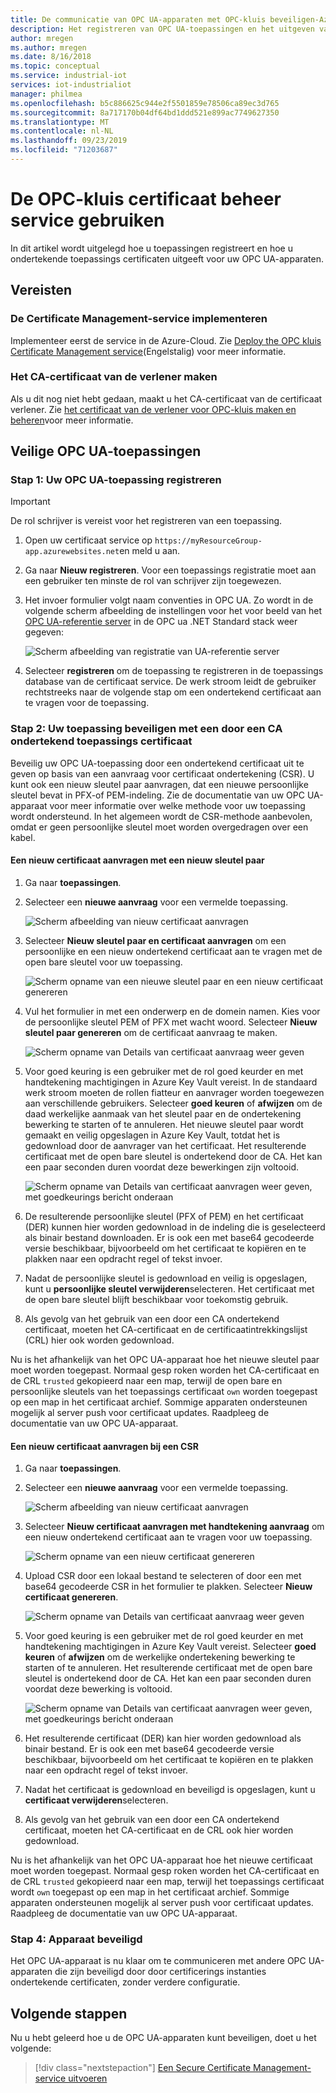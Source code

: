 ```yaml
---
title: De communicatie van OPC UA-apparaten met OPC-kluis beveiligen-Azure | Microsoft Docs
description: Het registreren van OPC UA-toepassingen en het uitgeven van ondertekende toepassings certificaten voor uw OPC UA-apparaten met OPC-kluis.
author: mregen
ms.author: mregen
ms.date: 8/16/2018
ms.topic: conceptual
ms.service: industrial-iot
services: iot-industrialiot
manager: philmea
ms.openlocfilehash: b5c886625c944e2f5501859e78506ca89ec3d765
ms.sourcegitcommit: 8a717170b04df64bd1ddd521e899ac7749627350
ms.translationtype: MT
ms.contentlocale: nl-NL
ms.lasthandoff: 09/23/2019
ms.locfileid: "71203687"
---
```

# <a name="use-the-opc-vault-certificate-management-service"></a>De OPC-kluis certificaat beheer service gebruiken

In dit artikel wordt uitgelegd hoe u toepassingen registreert en hoe u ondertekende toepassings certificaten uitgeeft voor uw OPC UA-apparaten.

## <a name="prerequisites"></a>Vereisten

### <a name="deploy-the-certificate-management-service"></a>De Certificate Management-service implementeren

Implementeer eerst de service in de Azure-Cloud. Zie [Deploy the OPC kluis Certificate Management service](howto-opc-vault-deploy.md)(Engelstalig) voor meer informatie.

### <a name="create-the-issuer-ca-certificate"></a>Het CA-certificaat van de verlener maken

Als u dit nog niet hebt gedaan, maakt u het CA-certificaat van de certificaat verlener. Zie [het certificaat van de verlener voor OPC-kluis maken en beheren](howto-opc-vault-manage.md)voor meer informatie.

## <a name="secure-opc-ua-applications"></a>Veilige OPC UA-toepassingen

### <a name="step-1-register-your-opc-ua-application"></a>Stap 1: Uw OPC UA-toepassing registreren 

> [!IMPORTANT]
> De rol schrijver is vereist voor het registreren van een toepassing.

1. Open uw certificaat service op `https://myResourceGroup-app.azurewebsites.net`en meld u aan.
2. Ga naar **Nieuw registreren**. Voor een toepassings registratie moet aan een gebruiker ten minste de rol van schrijver zijn toegewezen.
2. Het invoer formulier volgt naam conventies in OPC UA. Zo wordt in de volgende scherm afbeelding de instellingen voor het voor beeld van het [OPC UA-referentie server](https://github.com/OPCFoundation/UA-.NETStandard/tree/master/SampleApplications/Workshop/Reference) in de OPC ua .NET Standard stack weer gegeven:

   ![Scherm afbeelding van registratie van UA-referentie server](media/howto-opc-vault-secure/reference-server-registration.png "Registratie van UA-referentie server")

5. Selecteer **registreren** om de toepassing te registreren in de toepassings database van de certificaat service. De werk stroom leidt de gebruiker rechtstreeks naar de volgende stap om een ondertekend certificaat aan te vragen voor de toepassing.

### <a name="step-2-secure-your-application-with-a-ca-signed-application-certificate"></a>Stap 2: Uw toepassing beveiligen met een door een CA ondertekend toepassings certificaat

Beveilig uw OPC UA-toepassing door een ondertekend certificaat uit te geven op basis van een aanvraag voor certificaat ondertekening (CSR). U kunt ook een nieuw sleutel paar aanvragen, dat een nieuwe persoonlijke sleutel bevat in PFX-of PEM-indeling. Zie de documentatie van uw OPC UA-apparaat voor meer informatie over welke methode voor uw toepassing wordt ondersteund. In het algemeen wordt de CSR-methode aanbevolen, omdat er geen persoonlijke sleutel moet worden overgedragen over een kabel.

#### <a name="request-a-new-certificate-with-a-new-keypair"></a>Een nieuw certificaat aanvragen met een nieuw sleutel paar

1. Ga naar **toepassingen**.
3. Selecteer een **nieuwe aanvraag** voor een vermelde toepassing.

   ![Scherm afbeelding van nieuw certificaat aanvragen](media/howto-opc-vault-secure/request-new-certificate.png "Nieuw certificaat aanvragen")

3. Selecteer **Nieuw sleutel paar en certificaat aanvragen** om een persoonlijke en een nieuw ondertekend certificaat aan te vragen met de open bare sleutel voor uw toepassing.

   ![Scherm opname van een nieuwe sleutel paar en een nieuw certificaat genereren](media/howto-opc-vault-secure/generate-new-key-pair.png "Nieuw sleutel paar genereren")

4. Vul het formulier in met een onderwerp en de domein namen. Kies voor de persoonlijke sleutel PEM of PFX met wacht woord. Selecteer **Nieuw sleutel paar genereren** om de certificaat aanvraag te maken.

   ![Scherm opname van Details van certificaat aanvraag weer geven](media/howto-opc-vault-secure/approve-reject.png "Certificaat goed keuren")

5. Voor goed keuring is een gebruiker met de rol goed keurder en met handtekening machtigingen in Azure Key Vault vereist. In de standaard werk stroom moeten de rollen fiatteur en aanvrager worden toegewezen aan verschillende gebruikers. Selecteer **goed keuren** of **afwijzen** om de daad werkelijke aanmaak van het sleutel paar en de ondertekening bewerking te starten of te annuleren. Het nieuwe sleutel paar wordt gemaakt en veilig opgeslagen in Azure Key Vault, totdat het is gedownload door de aanvrager van het certificaat. Het resulterende certificaat met de open bare sleutel is ondertekend door de CA. Het kan een paar seconden duren voordat deze bewerkingen zijn voltooid.

   ![Scherm opname van Details van certificaat aanvragen weer geven, met goedkeurings bericht onderaan](media/howto-opc-vault-secure/view-key-pair.png "Sleutel paar weer geven")

7. De resulterende persoonlijke sleutel (PFX of PEM) en het certificaat (DER) kunnen hier worden gedownload in de indeling die is geselecteerd als binair bestand downloaden. Er is ook een met base64 gecodeerde versie beschikbaar, bijvoorbeeld om het certificaat te kopiëren en te plakken naar een opdracht regel of tekst invoer. 
8. Nadat de persoonlijke sleutel is gedownload en veilig is opgeslagen, kunt u **persoonlijke sleutel verwijderen**selecteren. Het certificaat met de open bare sleutel blijft beschikbaar voor toekomstig gebruik.
9. Als gevolg van het gebruik van een door een CA ondertekend certificaat, moeten het CA-certificaat en de certificaatintrekkingslijst (CRL) hier ook worden gedownload.

Nu is het afhankelijk van het OPC UA-apparaat hoe het nieuwe sleutel paar moet worden toegepast. Normaal gesp roken worden het CA-certificaat en de CRL `trusted` gekopieerd naar een map, terwijl de open bare en persoonlijke sleutels van het toepassings certificaat `own` worden toegepast op een map in het certificaat archief. Sommige apparaten ondersteunen mogelijk al server push voor certificaat updates. Raadpleeg de documentatie van uw OPC UA-apparaat.

#### <a name="request-a-new-certificate-with-a-csr"></a>Een nieuw certificaat aanvragen bij een CSR 

1. Ga naar **toepassingen**.
3. Selecteer een **nieuwe aanvraag** voor een vermelde toepassing.

   ![Scherm afbeelding van nieuw certificaat aanvragen](media/howto-opc-vault-secure/request-new-certificate.png "Nieuw certificaat aanvragen")

3. Selecteer **Nieuw certificaat aanvragen met handtekening aanvraag** om een nieuw ondertekend certificaat aan te vragen voor uw toepassing.

   ![Scherm opname van een nieuw certificaat genereren](media/howto-opc-vault-secure/generate-new-certificate.png "Nieuw certificaat genereren")

4. Upload CSR door een lokaal bestand te selecteren of door een met base64 gecodeerde CSR in het formulier te plakken. Selecteer **Nieuw certificaat genereren**.

   ![Scherm opname van Details van certificaat aanvraag weer geven](media/howto-opc-vault-secure/approve-reject-csr.png "CSR goed keuren")

5. Voor goed keuring is een gebruiker met de rol goed keurder en met handtekening machtigingen in Azure Key Vault vereist. Selecteer **goed keuren** of **afwijzen** om de werkelijke ondertekening bewerking te starten of te annuleren. Het resulterende certificaat met de open bare sleutel is ondertekend door de CA. Het kan een paar seconden duren voordat deze bewerking is voltooid.

   ![Scherm opname van Details van certificaat aanvragen weer geven, met goedkeurings bericht onderaan](media/howto-opc-vault-secure/view-cert-csr.png "Certificaat weer geven")

6. Het resulterende certificaat (DER) kan hier worden gedownload als binair bestand. Er is ook een met base64 gecodeerde versie beschikbaar, bijvoorbeeld om het certificaat te kopiëren en te plakken naar een opdracht regel of tekst invoer. 
10. Nadat het certificaat is gedownload en beveiligd is opgeslagen, kunt u **certificaat verwijderen**selecteren.
11. Als gevolg van het gebruik van een door een CA ondertekend certificaat, moeten het CA-certificaat en de CRL ook hier worden gedownload.

Nu is het afhankelijk van het OPC UA-apparaat hoe het nieuwe certificaat moet worden toegepast. Normaal gesp roken worden het CA-certificaat en de CRL `trusted` gekopieerd naar een map, terwijl het toepassings certificaat wordt `own` toegepast op een map in het certificaat archief. Sommige apparaten ondersteunen mogelijk al server push voor certificaat updates. Raadpleeg de documentatie van uw OPC UA-apparaat.

### <a name="step-4-device-secured"></a>Stap 4: Apparaat beveiligd

Het OPC UA-apparaat is nu klaar om te communiceren met andere OPC UA-apparaten die zijn beveiligd door door certificerings instanties ondertekende certificaten, zonder verdere configuratie.

## <a name="next-steps"></a>Volgende stappen

Nu u hebt geleerd hoe u de OPC UA-apparaten kunt beveiligen, doet u het volgende:

> [!div class="nextstepaction"]
> [Een Secure Certificate Management-service uitvoeren](howto-opc-vault-secure-ca.md)